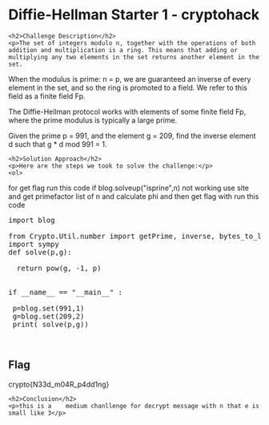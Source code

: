 
<!DOCTYPE html>
<html>

<body>
    <h1>Diffie-Hellman Starter 1 - cryptohack</h1>

    <h2>Challenge Description</h2>
    <p>The set of integers modulo n, together with the operations of both addition and multiplication is a ring. This means that adding or multiplying any two elements in the set returns another element in the set.

When the modulus is prime: n = p, we are guaranteed an inverse of every element in the set, and so the ring is promoted to a field. We refer to this field as a finite field Fp.

The Diffie-Hellman protocol works with elements of some finite field Fp, where the prime modulus is typically a large prime.

Given the prime p = 991, and the element g = 209, find the inverse element d such that g * d mod 991 = 1.

 </p>
 
    <h2>Solution Approach</h2>
    <p>Here are the steps we took to solve the challenge:</p>
    <ol>
for get flag run this code if blog.solveup("isprine",n) not working use site and get primefactor list of n and calculate phi and then get flag with run this code
<pre>
import blog
 
from Crypto.Util.number import getPrime, inverse, bytes_to_long, long_to_bytes
import sympy
def solve(p,g):

  return pow(g, -1, p)

   
if __name__ == "__main__" :

 p=blog.set(991,1)
 g=blog.set(209,2)
 print( solve(p,g))
</pre>
 
</pre>
    </ol>
<br>
    <h2>Flag</h2>
    <p class="flag">crypto{N33d_m04R_p4dd1ng}</p>

    <h2>Conclusion</h2>
    <p>this is a    medium chanllenge for decrypt message with n that e is small like 3</p>
</body>
</html>






